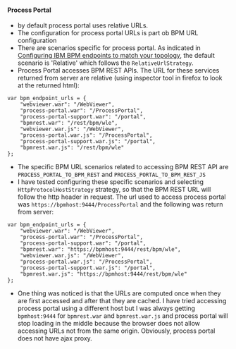 #### Process Portal
* by default process portal uses relative URLs.
* The configuration for process portal URLs is part ob BPM URL configuration
* There are scenarios specific for process portal.  As indicated in [Configuring IBM BPM endpoints to match your topology](http://www-01.ibm.com/support/knowledgecenter/SSFPJS_8.5.5/com.ibm.wbpm.imuc.stbpm.doc/topics/tsec_thirdpartyauthentication_endpointservice.html?lang=en), the default scenario is 'Relative' which follows the `RelativeUrlStrategy`.
* Process Portal accesses BPM REST APIs.  The URL for these services returned from server are relative (using inspector tool in firefox to look at the returned html):
```
var bpm_endpoint_urls = {
	"webviewer.war": "/WebViewer",
	"process-portal.war": "/ProcessPortal",
	"process-portal-support.war": "/portal",
	"bpmrest.war": "/rest/bpm/wle",	
	"webviewer.war.js": "/WebViewer",
	"process-portal.war.js": "/ProcessPortal",
	"process-portal-support.war.js": "/portal",
	"bpmrest.war.js": "/rest/bpm/wle"
};
```
* The specific BPM URL scenarios related to accessing BPM REST API are `PROCESS_PORTAL_TO_BPM_REST` and `PROCESS_PORTAL_TO_BPM_REST_JS`
* I have tested configuring these specific scenarios and selecting `HttpProtocolHostStrategy` strategy, so that the BPM REST URL will follow the http header in request.  The url used to access process portal was `https://bpmhost:9444/ProcessPortal` and the following was return from server:
```
var bpm_endpoint_urls = {
	"webviewer.war": "/WebViewer",
	"process-portal.war": "/ProcessPortal",
	"process-portal-support.war": "/portal",
	"bpmrest.war": "https://bpmhost:9444/rest/bpm/wle",	
	"webviewer.war.js": "/WebViewer",
	"process-portal.war.js": "/ProcessPortal",
	"process-portal-support.war.js": "/portal",
	"bpmrest.war.js": "https://bpmhost:9444/rest/bpm/wle"
};
```
* One thing was noticed is that the URLs are computed once when they are first accessed and after that they are cached. I have tried accessing process portal using a different host but I was always getting `bpmhost:9444` for `bpmrest.war` and `bpmrest.war.js` and process portal will stop loading in the middle because the browser does not allow accessing URLs not from the same origin.  Obviously, process portal does not have ajax proxy.
